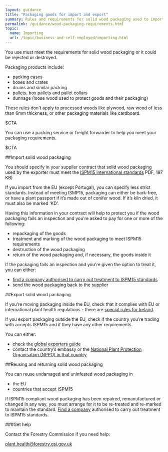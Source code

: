 ```yaml
---
layout: guidance
title: "Packaging goods for import and export"
summary: Rules and requirements for solid wood packaging used to import and export goods, including wooden crates, drums and pallets.
permalink: /guidance/wood-packaging-requirements.html
topic:
  name: Importing
  url: /topic/business-and-self-employed/importing.html
---
```

You use must meet the requirements for solid wood packaging or it could be rejected or destroyed.

Packaging products include:

- packing cases
- boxes and crates
- drums and similar packing
- pallets, box pallets and pallet collars
- dunnage (loose wood used to protect goods and their packaging)

These rules don't apply to processed woods like plywood, raw wood of less than 6mm thickness, or other packaging materials like cardboard.

$CTA

You can use a packing service or freight forwarder to help you meet your packaging requirements.

$CTA

##Import solid wood packaging

You should specify in your supplier contract that solid wood packaging used by the exporter must meet the [ISPM15 international standards](http://www.forestry.gov.uk/pdf/fcph004.pdf/$file/fcph004.pdf) PDF, 197 KB)

If you import from the EU (except Portugal), you can specify less strict standards. Instead of meeting ISMP15, packaging can either be bark-free, or have a plant passport if it’s made out of conifer wood. If it’s kiln dried, it must also be marked ‘KD’.

Having this information in your contract will help to protect you if the wood packaging fails an inspection and you're asked to pay for one or more of the following:

- repackaging  of the goods
- treatment and marking of the wood packaging to meet ISPM15 requirements
- destruction of the wood packaging
- return of the wood packaging and, if necessary, the goods inside it

If the packaging fails an inspection and you're given the option to treat it, you can either:

- [find a company authorised to carry out treatment to ISPM15 standards](http://www.timcon.org/FindASupplier/Default.asp)
- send the wood packaging back to the supplier 

##Export solid wood packaging

If you’re moving packaging inside the EU, check that it complies with EU or international plant health regulations - there are [special rules for Ireland](http://www.forestry.gov.uk/forestry/INFD-9QHKKH).

If you export packaging outside the EU, check if the country you’re trading with accepts ISPM15 and if they have any other requirements. 

You can either:

- check the [global exporters guide](http://www.timcon.org/ISPM15/ISPM15GlobalGuide.asp)
- contact the country’s embassy or the [National Plant Protection Organisation (NPPO) in that country](https://www.ippc.int/en/partners/regional-plant-protection-organizations)

##Reusing and returning solid  wood packaging

 You can reuse undamaged and uninfested wood packaging in 

- the EU
- countries that accept ISPM15

If ISPM15 compliant  wood packaging has been repaired, remanufactured or changed in any way, you must arrange for it to be re-treated and re-marked to maintain the standard. [Find a company]((http://www.timcon.org/FindASupplier/Default.asp)) authorised to carry out treatment to ISPM15 standards.

###Get help

Contact the Forestry Commission if you need help:

[plant.health@forestry.gsi.gov.uk](mailto:plant.health@forestry.gsi.gov.uk)
